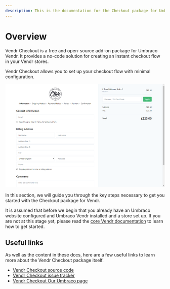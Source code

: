 ```yaml
---
description: This is the documentation for the Checkout package for Umbraco Vendr.
---
```


# Overview

Vendr Checkout is a free and open-source add-on package for Umbraco Vendr. It provides a no-code solution for creating an instant checkout flow in your Vendr stores.

Vendr Checkout allows you to set up your checkout flow with minimal configuration.

![A look at how the default Checkout flow appear on the frontend.](../media/checkout/002.png)

In this section, we will guide you through the key steps necessary to get you started with the Checkout package for Vendr.

It is assumed that before we begin that you already have an Umbraco website configured and Umbraco Vendr installed and a store set up. If you are not at this stage yet, please read the [core Vendr documentation](../../../../core/) to learn how to get started.

## Useful links

As well as the content in these docs, here are a few useful links to learn more about the Vendr Checkout package itself.

* [Vendr Checkout source code](https://github.com/vendrhub/vendr-checkout)
* [Vendr Checkout issue tracker](https://github.com/vendrhub/vendr-checkout/issues)
* [Vendr Checkout Our Umbraco page](https://our.umbraco.com/packages/backoffice-extensions/vendr-checkout/)
